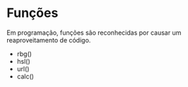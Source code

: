 # Funções

Em programação, funções são reconhecidas por causar um reaproveitamento de código.

* rbg()
* hsl()
* url()
* calc()